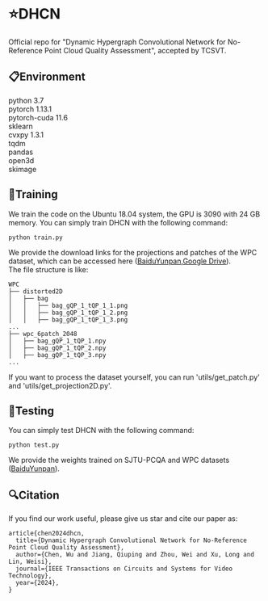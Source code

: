 # ⭐DHCN
Official repo for "Dynamic Hypergraph Convolutional Network for No-Reference Point Cloud Quality Assessment", accepted by TCSVT.

## 📋Environment
python 3.7  
pytorch 1.13.1  
pytorch-cuda 11.6  
sklearn  
cvxpy 1.3.1  
tqdm  
pandas  
open3d  
skimage  
 
## 📖Training
We train the code on the Ubuntu 18.04 system, the GPU is 3090 with 24 GB memory.
You can simply train DHCN with the following command:
```
python train.py
```

We provide the download links for the projections and patches of the WPC dataset, which can be accessed here ([BaiduYunpan](https://pan.baidu.com/s/1ye6sEno6Zq9mAhqnBeg-GA?pwd=df6f),[Google Drive](https://drive.google.com/drive/folders/1ekSEoHRDW6dq7DGppTaKXyrtzzAgEBr4?usp=drive_link)).  
The file structure is like:
```
WPC
├── distorted2D
│   ├── bag
│   │   ├── bag_gQP_1_tQP_1_1.png
│   │   ├── bag_gQP_1_tQP_1_2.png
│   │   ├── bag_gQP_1_tQP_1_3.png
...
├── wpc_6patch_2048
│   ├── bag_gQP_1_tQP_1.npy
│   ├── bag_gQP_1_tQP_2.npy
│   ├── bag_gQP_1_tQP_3.npy
...
```
If you want to process the dataset yourself, you can run 'utils/get_patch.py' and 'utils/get_projection2D.py'.

## 📖Testing
You can simply test DHCN with the following command:
```
python test.py
```
We provide the weights trained on SJTU-PCQA and WPC datasets ([BaiduYunpan](https://pan.baidu.com/s/1ye6sEno6Zq9mAhqnBeg-GA?pwd=df6f)).

## 🔍Citation
If you find our work useful, please give us star and cite our paper as:
```
article{chen2024dhcn,
  title={Dynamic Hypergraph Convolutional Network for No-Reference Point Cloud Quality Assessment}, 
  author={Chen, Wu and Jiang, Qiuping and Zhou, Wei and Xu, Long and Lin, Weisi},
  journal={IEEE Transactions on Circuits and Systems for Video Technology}, 
  year={2024},
}
```
